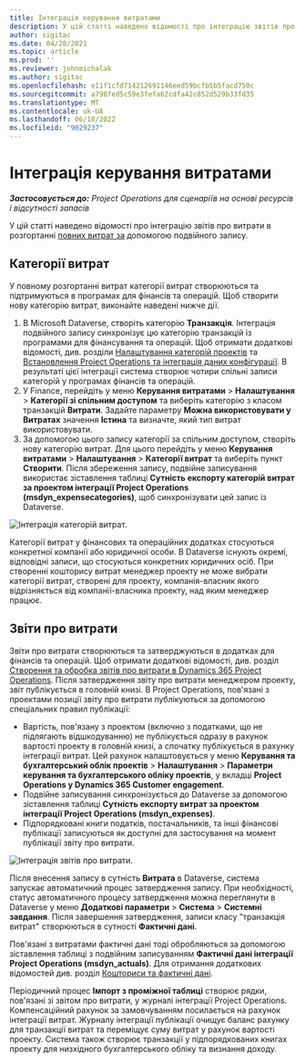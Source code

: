 ```yaml
---
title: Інтеграція керування витратами
description: У цій статті наведено відомості про інтеграцію звітів про витрати в операції project за допомогою подвійного запису.
author: sigitac
ms.date: 04/28/2021
ms.topic: article
ms.prod: ''
ms.reviewer: johnmichalak
ms.author: sigitac
ms.openlocfilehash: e11f1cfd714212691146eed59bcfb5b5facd750c
ms.sourcegitcommit: a798fed5c59e3fefa62cdfa42c852d529b33fd35
ms.translationtype: MT
ms.contentlocale: uk-UA
ms.lasthandoff: 06/18/2022
ms.locfileid: "9029237"
---
```

# <a name="expense-management-integration"></a>Інтеграція керування витратами

_**Застосовується до:** Project Operations для сценаріїв на основі ресурсів і відсутності запасів_

У цій статті наведено відомості про інтеграцію звітів про витрати в розгортанні [повних витрат за](../expense/expense-overview.md) допомогою подвійного запису.

## <a name="expense-categories"></a>Категорії витрат

У повному розгортанні витрат категорії витрат створюються та підтримуються в програмах для фінансів та операцій. Щоб створити нову категорію витрат, виконайте наведені нижче дії.

1. В Microsoft Dataverse, створіть категорію **Транзакція**. Інтеграція подвійного запису синхронізує цю категорію транзакцій із програмами для фінансування та операцій. Щоб отримати додаткові відомості, див. розділи [Налаштування категорій проектів](/dynamics365/project-operations/project-accounting/configure-project-categories) та [Встановлення Project Operations та інтеграція даних конфігурації](resource-dual-write-setup-integration.md). В результаті цієї інтеграції система створює чотири спільні записи категорій у програмах фінансів та операцій.
2. У Finance, перейдіть у меню **Керування витратами** > **Налаштування** > **Категорії зі спільним доступом** та виберіть категорію з класом транзакцій **Витрати**. Задайте параметру **Можна використовувати у Витратах** значення **Істина** та визначте, який тип витрат використовувати.
3. За допомогою цього запису категорії за спільним доступом, створіть нову категорію витрат. Для цього перейдіть у меню **Керування витратами** > **Налаштування** > **Категорії витрат** та виберіть пункт **Створити**. Після збереження запису, подвійне записування використає зіставлення таблиці **Сутність експорту категорій витрат за проектом інтеграції Project Operations (msdyn\_expensecategories)**, щоб синхронізувати цей запис із Dataverse.

  ![Інтеграція категорій витрат.](./media/DW6ExpenseCategories.png)

Категорії витрат у фінансових та операційних додатках стосуються конкретної компанії або юридичної особи. В Dataverse існують окремі, відповідні записи, що стосуються конкретних юридичних осіб. При створенні кошторису витрат менеджер проекту не може вибрати категорії витрат, створені для проекту, компанія-власник якого відрізняється від компанії-власника проекту, над яким менеджер працює. 

## <a name="expense-reports"></a>Звіти про витрати

Звіти про витрати створюються та затверджуються в додатках для фінансів та операцій. Щоб отримати додаткові відомості, див. розділ [Створення та обробка звітів про витрати в Dynamics 365 Project Operations](/learn/modules/create-process-expense-reports/). Після затвердження звіту про витрати менеджером проекту, звіт публікується в головній книзі. В Project Operations, пов'язані з проектами позиції звіту про витрати публікуються за допомогою спеціальних правил публікації:

  - Вартість, пов'язану з проектом (включно з податками, що не підлягають відшкодуванню) не публікується одразу в рахунок вартості проекту в головній книзі, а спочатку публікується в рахунку інтеграції витрат. Цей рахунок налаштовується у меню **Керування та бухгалтерський облік проектів** > **Налаштування** > **Параметри керування та бухгалтерського обліку проектів**, у вкладці **Project Operations у Dynamics 365 Customer engagement**.
  - Подвійне записування синхронізується до Dataverse за допомогою зіставлення таблиці **Сутність експорту витрат за проектом інтеграції Project Operations (msdyn\_expenses)**.
  - Підпорядковані книги податків, постачальників, та інші фінансові публікації записуються як доступні для застосування на момент публікації звіту про витрати.

  ![Інтеграція звітів про витрати.](./media/DW6ExpenseReports.png)

Після внесення запису в сутність **Витрата** в Dataverse, система запускає автоматичний процес затвердження запису. При необхідності, статус автоматичного процесу затвердження можна переглянути в Dataverse у меню **Додаткові параметри** > **Система** > **Системні завдання**. Після завершення затвердження, записи класу "транзакція витрат" створюються в сутності **Фактичні дані**.

Пов'язані з витратами фактичні дані тоді обробляються за допомогою зіставлення таблиці з подвійним записуванням **Фактичні дані інтеграції Project Operations (msdyn\_actuals)**. Для отримання додаткових відомостей див. розділ [Кошториси та фактичні дані](resource-dual-write-estimates-actuals.md).

Періодичний процес **Імпорт з проміжної таблиці** створює рядки, пов'язані зі звітом про витрати, у журналі інтеграції Project Operations. Компенсаційний рахунок за замовчуванням посилається на рахунок інтеграції витрат. Журналу інтеграції публікації очищує баланс рахунку для транзакції витрат та переміщує суму витрат у рахунок вартості проекту. Система також створює транзакції у підпорядкованих книгах проекту для низхідного бухгалтерського обліку та визнання доходу.

